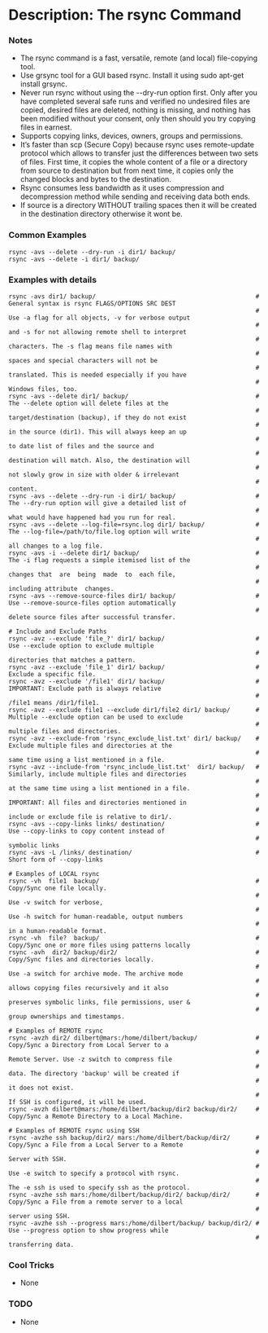 # Description: The rsync Command

### Notes
* The rsync command is a fast, versatile, remote (and local) file-copying tool.
* Use grsync tool for a GUI based rsync. Install it using sudo apt-get install grsync.
* Never run rsync without using the --dry-run option first. Only after you have completed several safe runs and
  verified no undesired files are copied, desired files are deleted, nothing is missing, and nothing has been
  modified without your consent, only then should you try copying files in earnest.
* Supports copying links, devices, owners, groups and permissions.
* It’s faster than scp (Secure Copy) because rsync uses remote-update protocol which allows to transfer just
  the differences between two sets of files. First time, it copies the whole content of a file or a directory
  from source to destination but from next time, it copies only the changed blocks and bytes to the destination.
* Rsync consumes less bandwidth as it uses compression and decompression method while sending and receiving data
  both ends.
* If source is a directory WITHOUT trailing spaces then it will be created in the destination directory otherwise
  it wont be.

### Common Examples
```shell
rsync -avs --delete --dry-run -i dir1/ backup/
rsync -avs --delete -i dir1/ backup/
```

### Examples with details
```shell
rsync -avs dir1/ backup/                                            # General syntax is rsync FLAGS/OPTIONS SRC DEST
                                                                    # Use -a flag for all objects, -v for verbose output
                                                                    # and -s for not allowing remote shell to interpret
                                                                    # characters. The -s flag means file names with
                                                                    # spaces and special characters will not be
                                                                    # translated. This is needed especially if you have
                                                                    # Windows files, too.
rsync -avs --delete dir1/ backup/                                   # The --delete option will delete files at the
                                                                    # target/destination (backup), if they do not exist
                                                                    # in the source (dir1). This will always keep an up
                                                                    # to date list of files and the source and
                                                                    # destination will match. Also, the destination will
                                                                    # not slowly grow in size with older & irrelevant
                                                                    # content.
rsync -avs --delete --dry-run -i dir1/ backup/                      # The --dry-run option will give a detailed list of
                                                                    # what would have happened had you run for real.
rsync -avs --delete --log-file=rsync.log dir1/ backup/              # The --log-file=/path/to/file.log option will write
                                                                    # all changes to a log file.
rsync -avs -i --delete dir1/ backup/                                # The -i flag requests a simple itemised list of the
                                                                    # changes that  are  being  made  to  each file,
                                                                    # including attribute  changes.
rsync -avs --remove-source-files dir1/ backup/                      # Use --remove-source-files option automatically
                                                                    # delete source files after successful transfer.

# Include and Exclude Paths
rsync -avz --exclude 'file_?' dir1/ backup/                         # Use --exclude option to exclude multiple
                                                                    # directories that matches a pattern.
rsync -avz --exclude 'file_1' dir1/ backup/                         # Exclude a specific file.
rsync -avz --exclude '/file1' dir1/ backup/                         # IMPORTANT: Exclude path is always relative
                                                                    # /file1 means /dir1/file1.
rsync -avz --exclude file1 --exclude dir1/file2 dir1/ backup/       # Multiple --exclude option can be used to exclude
                                                                    # multiple files and directories.
rsync -avz --exclude-from 'rsync_exclude_list.txt' dir1/ backup/    # Exclude multiple files and directories at the
                                                                    # same time using a list mentioned in a file.
rsync -avz --include-from 'rsync_include_list.txt'  dir1/ backup/   # Similarly, include multiple files and directories
                                                                    # at the same time using a list mentioned in a file.
                                                                    # IMPORTANT: All files and directories mentioned in
                                                                    # include or exclude file is relative to dir1/.
rsync -avs --copy-links links/ destination/                         # Use --copy-links to copy content instead of
                                                                    # symbolic links
rsync -avs -L /links/ destination/                                  # Short form of --copy-links

# Examples of LOCAL rsync
rsync -vh  file1  backup/                                           # Copy/Sync one file locally.
                                                                    # Use -v switch for verbose,
                                                                    # Use -h switch for human-readable, output numbers
                                                                    # in a human-readable format.
rsync -vh  file?  backup/                                           # Copy/Sync one or more files using patterns locally
rsync -avh  dir2/ backup/dir2/                                      # Copy/Sync files and directories locally.
                                                                    # Use -a switch for archive mode. The archive mode
                                                                    # allows copying files recursively and it also
                                                                    # preserves symbolic links, file permissions, user &
                                                                    #  group ownerships and timestamps.

# Examples of REMOTE rsync
rsync -avzh dir2/ dilbert@mars:/home/dilbert/backup/                # Copy/Sync a Directory from Local Server to a
                                                                    # Remote Server. Use -z switch to compress file
                                                                    # data. The directory 'backup' will be created if
                                                                    # it does not exist.
                                                                    # If SSH is configured, it will be used.
rsync -avzh dilbert@mars:/home/dilbert/backup/dir2 backup/dir2/     # Copy/Sync a Remote Directory to a Local Machine.

# Examples of REMOTE rsync using SSH
rsync -avzhe ssh backup/dir2/ mars:/home/dilbert/backup/dir2/       # Copy/Sync a File from a Local Server to a Remote
                                                                    # Server with SSH.
                                                                    # Use -e switch to specify a protocol with rsync.
                                                                    # The -e ssh is used to specify ssh as the protocol.
rsync -avzhe ssh mars:/home/dilbert/backup/dir2/ backup/dir2/       # Copy/Sync a File from a remote server to a local
                                                                    # server using SSH.
rsync -avzhe ssh --progress mars:/home/dilbert/backup/ backup/dir2/ # Use --progress option to show progress while
                                                                    # transferring data.
```

### Cool Tricks
* None

### TODO
* None
